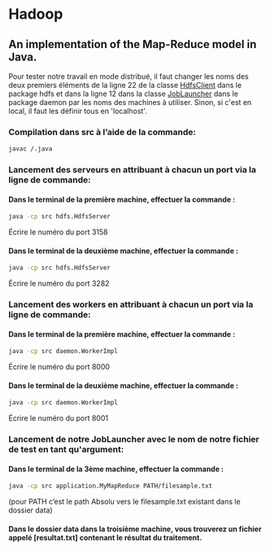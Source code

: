 # Hadoop
## An implementation of the Map-Reduce model in Java.

Pour tester notre travail en mode distribué, il faut changer les noms des deux premiers éléments de la ligne 22 de la classe 
[HdfsClient]() dans le package hdfs et dans la ligne 12 dans la classe [JobLauncher]() dans le package daemon par les noms des machines à utiliser. Sinon, si c'est en local, il faut les définir tous en 'localhost'.

### Compilation dans src à l’aide de la commande:

```bash
javac /.java
```

### Lancement des serveurs en attribuant à chacun un port via la ligne de commande:

#### Dans le terminal de la première machine, effectuer la commande :

```bash
java -cp src hdfs.HdfsServer
```
Écrire le numéro du port 3158

#### Dans le terminal de la deuxième machine, effectuer la commande :

```bash
java -cp src hdfs.HdfsServer
```
Écrire le numéro du port 3282

### Lancement des workers en attribuant à chacun un port via la ligne de commande:

#### Dans le terminal de la première machine, effectuer la commande :

```bash
java -cp src daemon.WorkerImpl
```
Écrire le numéro du port 8000

#### Dans le terminal de la deuxième machine, effectuer la commande :

```bash
java -cp src daemon.WorkerImpl
```
Écrire le numéro du port 8001

### Lancement de notre JobLauncher avec le nom de notre fichier de test en tant qu'argument:

#### Dans le terminal de la 3ème machine, effectuer la commande :

```bash
java -cp src application.MyMapReduce PATH/filesample.txt
```
(pour PATH c’est le path Absolu vers le filesample.txt existant dans
le dossier data)

#### Dans le dossier data dans la troisième machine, vous trouverez un fichier appelé [resultat.txt] contenant le résultat du traitement.
